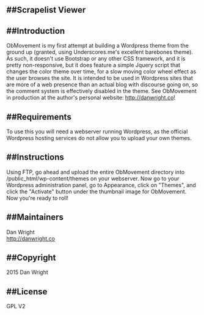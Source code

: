 ##Scrapelist Viewer
---------------------

##Introduction
---------------------
ObMovement is my first attempt at building a Wordpress theme from the ground up (granted, using Underscores.me's excellent barebones theme). As such, it doesn't use Bootstrap or any other CSS framework, and it is pretty non-responsive, but it does feature a simple Jquery script that changes the color theme over time, for a slow moving color wheel effect as the user browses the site. It is intended to be used in Wordpress sites that are more of a web presence than an actual blog with discourse going on, so the comment system is effectively disabled in the theme. See ObMovement in production at the author's personal website: http://danwright.co!

##Requirements
---------------------
To use this you will need a webserver running Wordpress, as the official Wordpress hosting services do not allow you to upload your own themes.

##Instructions
---------------------
Using FTP, go ahead and upload the entire ObMovement directory into /public_html/wp-content/themes on your webserver. Now go to your Wordpress administration panel, go to Appearance, click on "Themes", and click the "Activate" button under the thumbnail image for ObMovement. Now you're ready to roll!  

##Maintainers
---------------------
Dan Wright  
http://danwright.co  

##Copyright
---------------------
2015 Dan Wright

##License
---------------------
GPL V2
